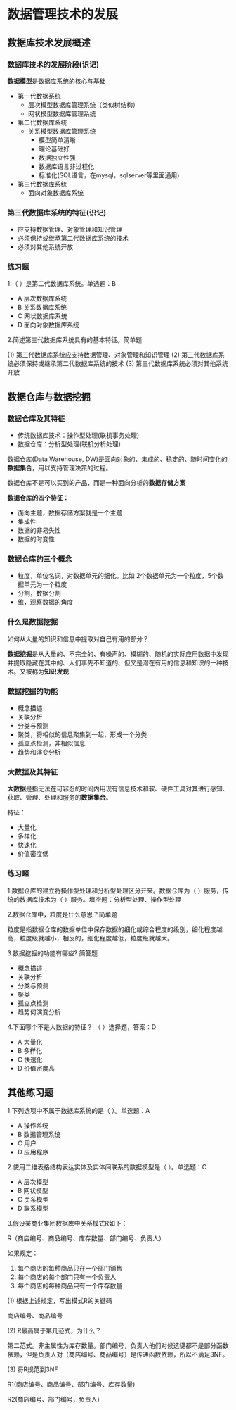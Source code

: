 # 数据管理技术的发展

## 数据库技术发展概述

### 数据库技术的发展阶段(识记)
**数据模型**是数据库系统的核心与基础

- 第一代数据系统  
  - 层次模型数据库管理系统（类似树结构）
  - 网状模型数据库管理系统
- 第二代数据库系统
  - 关系模型数据库管理系统
    - 模型简单清晰
    - 理论基础好
    - 数据独立性强
    - 数据库语言非过程化
    - 标准化(SQL语言，在mysql，sqlserver等里面通用)
- 第三代数据库系统
  - 面向对象数据库系统

### 第三代数据库系统的特征(识记)
- 应支持数据管理、对象管理和知识管理
- 必须保持或继承第二代数据库系统的技术
- 必须对其他系统开放

### 练习题
1.（  ）是第二代数据库系统。单选题：B
- A 层次数据库系统
- B 关系数据库系统
- C 网状数据库系统
- D 面向对象数据库系统

2.简述第三代数据库系统具有的基本特征。简单题

(1) 第三代数据库系统应支持数据管理、对象管理和知识管理
(2) 第三代数据库系统必须保持或继承第二代数据库系统的技术
(3) 第三代数据库系统必须对其他系统开放

## 数据仓库与数据挖掘

### 数据仓库及其特征
- 传统数据库技术：操作型处理(联机事务处理)
- 数据仓库：分析型处理(联机分析处理)

数据仓库(Data Warehouse, DW)是面向对象的、集成的、稳定的、随时间变化的**数据集合**，用以支持管理决策的过程。

数据仓库不是可以买到的产品，而是一种面向分析的**数据存储方案**

**数据仓库的四个特征：**
- 面向主题，数据存储方案就是一个主题
- 集成性
- 数据的非易失性
- 数据的时变性

### 数据仓库的三个概念
- 粒度，单位名词，对数据单元的细化。比如 2个数据单元为一个粒度，5个数据单元为一个粒度
- 分割，数据分割
- 维，观察数据的角度

### 什么是数据挖掘
如何从大量的知识和信息中提取对自己有用的部分？

**数据挖掘**是从大量的、不完全的、有噪声的、模糊的、随机的实际应用数据中发现并提取隐藏在其中的、人们事先不知道的、但又是潜在有用的信息和知识的一种技术。又被称为**知识发现**

### 数据挖掘的功能
- 概念描述
- 关联分析
- 分类与预测
- 聚类，将相似的信息聚集到一起，形成一个分类
- 孤立点检测，非相似信息
- 趋势和演变分析

### 大数据及其特征
**大数据**是指无法在可容忍的时间内用现有信息技术和软、硬件工具对其进行感知、获取、管理、处理和服务的**数据集合**。

特征：
- 大量化
- 多样化
- 快速化
- 价值密度低

### 练习题
1.数据仓库的建立将操作型处理和分析型处理区分开来。数据仓库为（  ）服务，传统的数据库技术为（  ）服务。填空题：分析型处理、操作型处理

2.数据仓库中，粒度是什么意思？简单题

粒度是指数据仓库的数据单位中保存数据的细化或综合程度的级别，细化程度越高，粒度级就越小，相反的，细化程度越低，粒度级就越大。

3.数据挖掘的功能有哪些? 简答题

- 概念描述
- 关联分析
- 分类与预测
- 聚类
- 孤立点检测
- 趋势何演变分析

4.下面哪个不是大数据的特征？ （  ）选择题，答案：D
- A 大量化
- B 多样化
- C 快速化
- D 价值密度高


## 其他练习题
1.下列选项中不属于数据库系统的是（  ）。单选题：A
- A 操作系统
- B 数据管理系统
- C 用户 
- D 应用程序

2.使用二维表格结构表达实体及实体间联系的数据模型是（  ）。单选题：C
- A 层次模型
- B 网状模型
- C 关系模型
- D 联系模型

3.假设某商业集团数据库中关系模式R如下：

R（商店编号、商品编号、库存数量、部门编号、负责人）

如果规定：
1. 每个商店的每种商品只在一个部门销售
2. 每个商店的每个部门只有一个负责人
3. 每个商店的每种商品只有一个库存数量

(1) 根据上述规定，写出模式R的关键码

商店编号、商品编号

(2) R最高属于第几范式，为什么？

第二范式。非主属性为库存数量。部门编号，负责人他们对候选键都不是部分函数依赖，但是负责人对（商店编号、商品编号）是传递函数依赖，所以不满足3NF。

(3) 将R规范到3NF

R1(商店编号、商品编号、部门编号、库存数量)

R2(商店编号、部门编号，负责人)